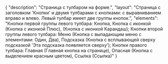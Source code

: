 {
"description": "Страница с тулбаром на форме.",
"layout": "Страница с заголовком 'Кнопки' и двумя тулбарами с кнопками: с выравниванием вправо и влево.
Левый тулбар имеет две группы кнопок.",
"elements": "Кнопки первой группы левого тулбара: Кнопка, Кнопка с иконкой (Кнопка с иконкой Плюс), (Кнопка с иконкой Карандаш); 
Кнопки второй группы левого тулбара: Меню (Кнопка с выпадающим меню с элементами: Один, Два), Подсказка (Кнопка с всплывающей сверху подсказкой 'Эта подсказка появляется сверху'); 
Кнопки правого тулбара: Главная (Главная кнопка на странице), Опасная (Кнопка с выделением красным цветом), Ссылка (Ссылка)"
}